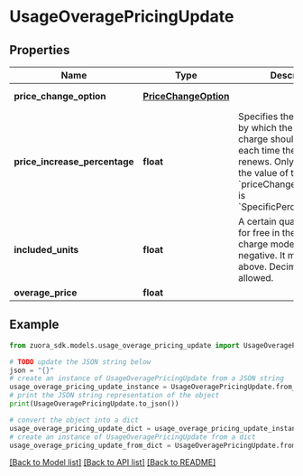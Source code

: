 # UsageOveragePricingUpdate


## Properties

Name | Type | Description | Notes
------------ | ------------- | ------------- | -------------
**price_change_option** | [**PriceChangeOption**](PriceChangeOption.md) |  | [optional] [default to PriceChangeOption.NOCHANGE]
**price_increase_percentage** | **float** | Specifies the percentage by which the price of the charge should change each time the subscription renews. Only applicable if the value of the &#x60;priceChangeOption&#x60; field is &#x60;SpecificPercentageValue&#x60;.  | [optional] 
**included_units** | **float** | A certain quantity of units for free in the overage charge model. It cannot be negative. It must be 0 and above. Decimals are allowed. | [optional] 
**overage_price** | **float** |  | [optional] 

## Example

```python
from zuora_sdk.models.usage_overage_pricing_update import UsageOveragePricingUpdate

# TODO update the JSON string below
json = "{}"
# create an instance of UsageOveragePricingUpdate from a JSON string
usage_overage_pricing_update_instance = UsageOveragePricingUpdate.from_json(json)
# print the JSON string representation of the object
print(UsageOveragePricingUpdate.to_json())

# convert the object into a dict
usage_overage_pricing_update_dict = usage_overage_pricing_update_instance.to_dict()
# create an instance of UsageOveragePricingUpdate from a dict
usage_overage_pricing_update_from_dict = UsageOveragePricingUpdate.from_dict(usage_overage_pricing_update_dict)
```
[[Back to Model list]](../README.md#documentation-for-models) [[Back to API list]](../README.md#documentation-for-api-endpoints) [[Back to README]](../README.md)


